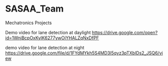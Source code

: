 # SASAA_Team
Mechatronics Projects

Demo video for lane detection at daylight 
https://drive.google.com/open?id=1WnjBcpOxKylK6277ywOiYHALZqNxDfPF 


demo video for lane detection at night 
https://drive.google.com/file/d/1FYdMYkh5S4MD3l5qyz3pTXblDs2_JSQ6/view
